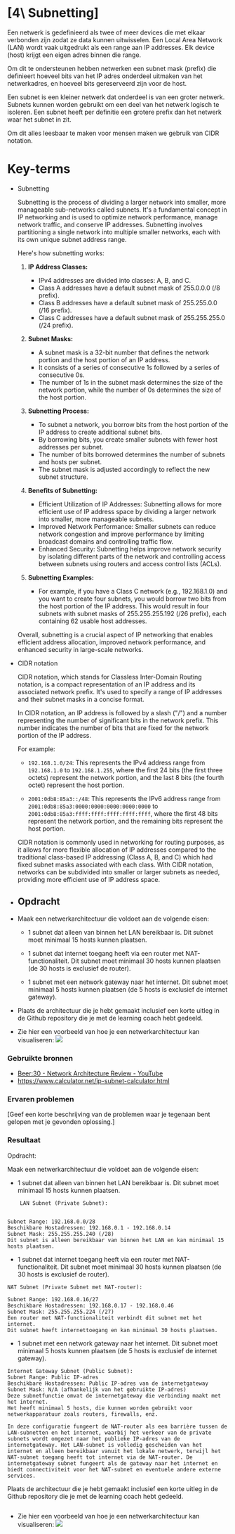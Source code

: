 # [4\ Subnetting]

Een netwerk is gedefinieerd als twee of meer devices die met elkaar verbonden zijn zodat ze data kunnen uitwisselen. Een Local Area Network (LAN) wordt vaak uitgedrukt als een range aan IP addresses. Elk device (host) krijgt een eigen adres binnen die range.

Om dit te ondersteunen hebben netwerken een subnet mask (prefix) die definieert hoeveel bits van het IP adres onderdeel uitmaken van het netwerkadres, en hoeveel bits gereserveerd zijn voor de host.

Een subnet is een kleiner netwerk dat onderdeel is van een groter netwerk. Subnets kunnen worden gebruikt om een deel van het netwerk logisch te isoleren. Een subnet heeft per definitie een grotere prefix dan het netwerk waar het subnet in zit.

Om dit alles leesbaar te maken voor mensen maken we gebruik van CIDR notation.

# Key-terms

- Subnetting
  
  Subnetting is the process of dividing a larger network into smaller, more manageable sub-networks called subnets. It's a fundamental concept in IP networking and is used to optimize network performance, manage network traffic, and conserve IP addresses. Subnetting involves partitioning a single network into multiple smaller networks, each with its own unique subnet address range.
  
  Here's how subnetting works:
  
  1. **IP Address Classes:**
     
     - IPv4 addresses are divided into classes: A, B, and C.
     - Class A addresses have a default subnet mask of 255.0.0.0 (/8 prefix).
     - Class B addresses have a default subnet mask of 255.255.0.0 (/16 prefix).
     - Class C addresses have a default subnet mask of 255.255.255.0 (/24 prefix).
  
  2. **Subnet Masks:**
     
     - A subnet mask is a 32-bit number that defines the network portion and the host portion of an IP address.
     - It consists of a series of consecutive 1s followed by a series of consecutive 0s.
     - The number of 1s in the subnet mask determines the size of the network portion, while the number of 0s determines the size of the host portion.
  
  3. **Subnetting Process:**
     
     - To subnet a network, you borrow bits from the host portion of the IP address to create additional subnet bits.
     - By borrowing bits, you create smaller subnets with fewer host addresses per subnet.
     - The number of bits borrowed determines the number of subnets and hosts per subnet.
     - The subnet mask is adjusted accordingly to reflect the new subnet structure.
  
  4. **Benefits of Subnetting:**
     
     - Efficient Utilization of IP Addresses: Subnetting allows for more efficient use of IP address space by dividing a larger network into smaller, more manageable subnets.
     - Improved Network Performance: Smaller subnets can reduce network congestion and improve performance by limiting broadcast domains and controlling traffic flow.
     - Enhanced Security: Subnetting helps improve network security by isolating different parts of the network and controlling access between subnets using routers and access control lists (ACLs).
  
  5. **Subnetting Examples:**
     
     - For example, if you have a Class C network (e.g., 192.168.1.0) and you want to create four subnets, you would borrow two bits from the host portion of the IP address. This would result in four subnets with subnet masks of 255.255.255.192 (/26 prefix), each containing 62 usable host addresses.
  
  Overall, subnetting is a crucial aspect of IP networking that enables efficient address allocation, improved network performance, and enhanced security in large-scale networks.

- CIDR notation
  
  CIDR notation, which stands for Classless Inter-Domain Routing notation, is a compact representation of an IP address and its associated network prefix. It's used to specify a range of IP addresses and their subnet masks in a concise format.
  
  In CIDR notation, an IP address is followed by a slash ("/") and a number representing the number of significant bits in the network prefix. This number indicates the number of bits that are fixed for the network portion of the IP address.
  
  For example:
  
  - `192.168.1.0/24`: This represents the IPv4 address range from `192.168.1.0` to `192.168.1.255`, where the first 24 bits (the first three octets) represent the network portion, and the last 8 bits (the fourth octet) represent the host portion.
  
  - `2001:0db8:85a3::/48`: This represents the IPv6 address range from `2001:0db8:85a3:0000:0000:0000:0000:0000` to `2001:0db8:85a3:ffff:ffff:ffff:ffff:ffff`, where the first 48 bits represent the network portion, and the remaining bits represent the host portion.
  
  CIDR notation is commonly used in networking for routing purposes, as it allows for more flexible allocation of IP addresses compared to the traditional class-based IP addressing (Class A, B, and C) which had fixed subnet masks associated with each class. With CIDR notation, networks can be subdivided into smaller or larger subnets as needed, providing more efficient use of IP address space.

- ## Opdracht

- Maak een netwerkarchitectuur die voldoet aan de volgende eisen:
  
  - 1 subnet dat alleen van binnen het LAN bereikbaar is. Dit subnet moet minimaal 15 hosts kunnen plaatsen.
  
  - 1 subnet dat internet toegang heeft via een router met NAT-functionaliteit. Dit subnet moet minimaal 30 hosts kunnen plaatsen (de 30 hosts is exclusief de router).
  
  - 1 subnet met een network gateway naar het internet. Dit subnet moet minimaal 5 hosts kunnen plaatsen (de 5 hosts is exclusief de internet gateway).

- Plaats de architectuur die je hebt gemaakt inclusief een korte uitleg in de Github repository die je met de learning coach hebt gedeeld.

- Zie hier een voorbeeld van hoe je een netwerkarchitectuur kan visualiseren:
  ![](https://lwfiles.mycourse.app/642fed69f84f1f76d03f116a-public/b5c66c5ee828179643b0a492b59ae637.png)

### Gebruikte bronnen

- [Beer:30 - Network Architecture Review - YouTube](https://www.youtube.com/watch?v=oopkClg1kxM)
- https://www.calculator.net/ip-subnet-calculator.html

### Ervaren problemen

[Geef een korte beschrijving van de problemen waar je tegenaan bent gelopen met je gevonden oplossing.]

### Resultaat

Opdracht:

Maak een netwerkarchitectuur die voldoet aan de volgende eisen:

- 1 subnet dat alleen van binnen het LAN bereikbaar is. Dit subnet moet minimaal 15 hosts kunnen plaatsen.

```
    LAN Subnet (Private Subnet):


Subnet Range: 192.168.0.0/28
Beschikbare Hostadressen: 192.168.0.1 - 192.168.0.14
Subnet Mask: 255.255.255.240 (/28)
Dit subnet is alleen bereikbaar van binnen het LAN en kan minimaal 15 hosts plaatsen.
```

- 1 subnet dat internet toegang heeft via een router met NAT-functionaliteit. Dit subnet moet minimaal 30 hosts kunnen plaatsen (de 30 hosts is exclusief de router).

```
NAT Subnet (Private Subnet met NAT-router):

Subnet Range: 192.168.0.16/27
Beschikbare Hostadressen: 192.168.0.17 - 192.168.0.46
Subnet Mask: 255.255.255.224 (/27)
Een router met NAT-functionaliteit verbindt dit subnet met het internet.
Dit subnet heeft internettoegang en kan minimaal 30 hosts plaatsen.
```

- 1 subnet met een network gateway naar het internet. Dit subnet moet minimaal 5 hosts kunnen plaatsen (de 5 hosts is exclusief de internet gateway).

```
Internet Gateway Subnet (Public Subnet):
Subnet Range: Public IP-adres
Beschikbare Hostadressen: Public IP-adres van de internetgateway
Subnet Mask: N/A (afhankelijk van het gebruikte IP-adres)
Deze subnetfunctie omvat de internetgateway die verbinding maakt met het internet.
Het heeft minimaal 5 hosts, die kunnen worden gebruikt voor netwerkapparatuur zoals routers, firewalls, enz.

In deze configuratie fungeert de NAT-router als een barrière tussen de LAN-subnetten en het internet, waarbij het verkeer van de private subnets wordt omgezet naar het publieke IP-adres van de internetgateway. Het LAN-subnet is volledig gescheiden van het internet en alleen bereikbaar vanuit het lokale netwerk, terwijl het NAT-subnet toegang heeft tot internet via de NAT-router. De internetgateway subnet fungeert als de gateway naar het internet en biedt connectiviteit voor het NAT-subnet en eventuele andere externe services.  
```

Plaats de architectuur die je hebt gemaakt inclusief een korte uitleg in de Github repository die je met de learning coach hebt gedeeld.

```

```

- Zie hier een voorbeeld van hoe je een netwerkarchitectuur kan visualiseren:
  ![](https://lwfiles.mycourse.app/642fed69f84f1f76d03f116a-public/b5c66c5ee828179643b0a492b59ae637.png)
